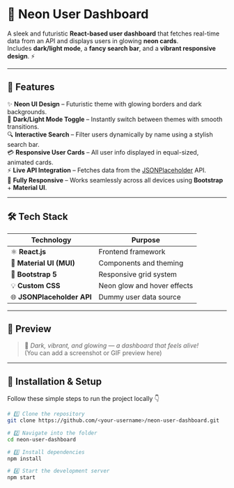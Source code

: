 # 🌌 Neon User Dashboard

A sleek and futuristic **React-based user dashboard** that fetches real-time data from an API and displays users in glowing **neon cards**.  
Includes **dark/light mode**, a **fancy search bar**, and a **vibrant responsive design**. ⚡  

---

## 🚀 Features

✨ **Neon UI Design** – Futuristic theme with glowing borders and dark backgrounds.  
🌙 **Dark/Light Mode Toggle** – Instantly switch between themes with smooth transitions.  
🔍 **Interactive Search** – Filter users dynamically by name using a stylish search bar.  
💳 **Responsive User Cards** – All user info displayed in equal-sized, animated cards.  
⚡ **Live API Integration** – Fetches data from the [JSONPlaceholder](https://jsonplaceholder.typicode.com/users) API.  
📱 **Fully Responsive** – Works seamlessly across all devices using **Bootstrap** + **Material UI**.  

---

## 🛠️ Tech Stack

| Technology | Purpose |
|-------------|----------|
| ⚛️ **React.js** | Frontend framework |
| 🎨 **Material UI (MUI)** | Components and theming |
| 🧩 **Bootstrap 5** | Responsive grid system |
| 💡 **Custom CSS** | Neon glow and hover effects |
| 🌐 **JSONPlaceholder API** | Dummy user data source |

---

## 📸 Preview

> 💬 *Dark, vibrant, and glowing — a dashboard that feels alive!*  
(You can add a screenshot or GIF preview here)

---

## 💾 Installation & Setup

Follow these simple steps to run the project locally 👇

```bash
# 1️⃣ Clone the repository
git clone https://github.com/<your-username>/neon-user-dashboard.git

# 2️⃣ Navigate into the folder
cd neon-user-dashboard

# 3️⃣ Install dependencies
npm install

# 4️⃣ Start the development server
npm start
